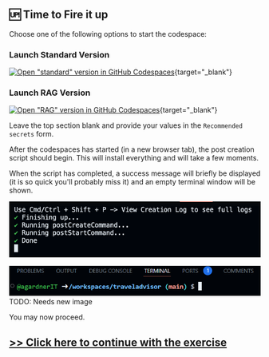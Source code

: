 ## 🆙 Time to Fire it up

Choose one of the following options to start the codespace:


### Launch Standard Version

[![Open "standard" version in GitHub Codespaces](https://github.com/codespaces/badge.svg)](https://codespaces.new/dynatrace-perfclinics/obslab-llm-observability?ref=main){target="_blank"}

### Launch RAG Version

[![Open "RAG" version in GitHub Codespaces](https://github.com/codespaces/badge.svg)](https://codespaces.new/dynatrace-perfclinics/obslab-llm-observability?ref=rag){target="_blank"}

Leave the top section blank and provide your values in the `Recommended secrets` form.

After the codespaces has started (in a new browser tab), the post creation script should begin. This will install everything and will take a few moments.

When the script has completed, a success message will briefly be displayed (it is so quick you'll probably miss it) and an empty terminal window will be shown.

![brief success message](images/success-message.png)

![blank terminal window](images/blank-terminal.png) TODO: Needs new image

You may now proceed.

## [>> Click here to continue with the exercise](use-demo.md)